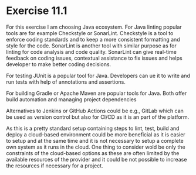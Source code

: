 # Exercise 11.1

For this exercise I am choosing Java ecosystem. For Java linting popular tools are for example Checkstyle or SonarLint.
Checkstyle is a tool to enforce coding standards and to keep a more consistent formatting and style for the code. 
SonarLint is another tool with similar purpose as for linting for code analysis and code quality. 
SonarLint can give real-time feedback on coding issues, contextual assistance to fix issues and helps developer to make better coding decisions.

For testing JUnit is a popular tool for Java. Developers can ue it to write and run tests with help of annotations and assertions.

For building Gradle or Apache Maven are popular tools for Java. Both offer build automation and managing project dependencies

Alternatives to Jenkins or GitHub Actions could be e.g., GitLab which can be used as version control but also for CI/CD as it is an part of the platform.

As this is a pretty standard setup containing steps to lint, test, build and deploy a cloud-based environment could be more beneficial as it is easier to setup and at the same time and it is not necessary to setup a complete own system as it runs in the cloud.
One thing to consider wold be only the constraints of the cloud-based options as these are often limited by the available resources of the provider and it could be not possible to increase the resources if necessary for a project.